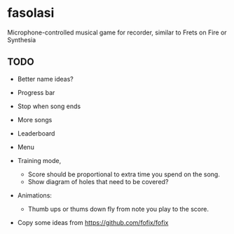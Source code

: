 # fasolasi
Microphone-controlled musical game for recorder, similar to Frets on Fire or Synthesia


## TODO
- Better name ideas? 
- Progress bar
- Stop when song ends
- More songs 
- Leaderboard
- Menu
- Training mode,
	- Score should be proportional to extra time you spend on the song.
	- Show diagram of holes that need to be covered?

- Animations:
	- Thumb ups or thums down fly from note you play to the score.

- Copy some ideas from https://github.com/fofix/fofix
